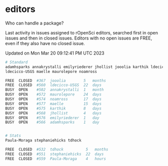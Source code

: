 # editors

Who can handle a package?

Last activity in issues assigned to rOpenSci editors, searched first in open
issues and then in closed issues. Editors with no open issues are FREE, even if
they also have no closed issue.


Updated on Mon Mar 20 09:12:41 PM UTC 2023

```bash
# Standard
adamhsparks annakrystalli emilyriederer jhollist jooolia karthik ldecicco
ldecicco-USGS maelle maurolepore noamross

FREE  CLOSED  #367  jooolia        5   months
FREE  CLOSED  #560  ldecicco-USGS  22  days
BUSY  OPEN    #502  annakrystalli  1   month
BUSY  OPEN    #572  maurolepore    24  days
BUSY  OPEN    #574  noamross       17  days
BUSY  OPEN    #577  maelle         15  days
BUSY  OPEN    #575  karthik        8   days
BUSY  OPEN    #568  jhollist       4   days
BUSY  OPEN    #576  emilyriederer  1   day
BUSY  OPEN    #566  adamhsparks    1   day


# Stats
Paula-Moraga stephaniehicks tdhock

FREE  CLOSED  #532  tdhock          5   months
FREE  CLOSED  #551  stephaniehicks  22  days
FREE  CLOSED  #559  Paula-Moraga    4   hours
```

